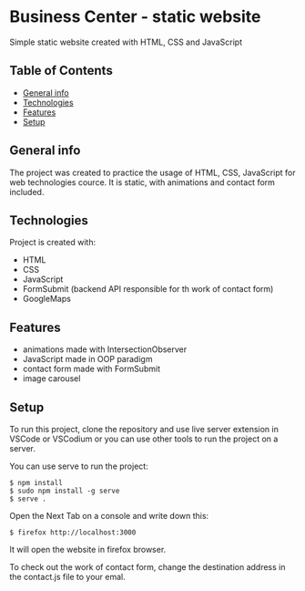 # Business Center - static website 

Simple static website created with HTML, CSS and JavaScript 

## Table of Contents

* [General info](#general-info)
* [Technologies](#technologies)
* [Features](#features)
* [Setup](#setup)

## General info

The project was created to practice the usage of HTML, CSS, JavaScript for web technologies cource. It is static, with animations and contact form included.

## Technologies

Project is created with:
* HTML
* CSS
* JavaScript
* FormSubmit (backend API responsible for th work of contact form)
* GoogleMaps 

## Features

* animations made with IntersectionObserver
* JavaScript made in OOP paradigm
* contact form made with FormSubmit
* image carousel

## Setup

To run this project, clone the repository and use live server extension in VSCode or VSCodium or you can use other tools to run the project on a server. 

You can use serve to run the project:

```
$ npm install
$ sudo npm install -g serve
$ serve .

```

Open the Next Tab on a console and write down this:

```
$ firefox http://localhost:3000 

```
It will open the website in firefox browser.

To check out the work of contact form, change the destination address in the contact.js file to your emal.